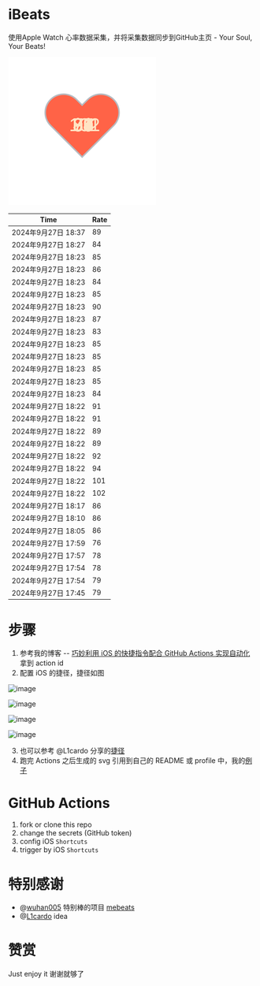 # iBeats
使用Apple Watch 心率数据采集，并将采集数据同步到GitHub主页 - Your Soul, Your Beats!

![](./files/heart.svg)

<!--START_SECTION:my_heart_rate-->
| Time | Rate | 
 | ---- | ---- | 
| 2024年9月27日 18:37 | 89 |
| 2024年9月27日 18:27 | 84 |
| 2024年9月27日 18:23 | 85 |
| 2024年9月27日 18:23 | 86 |
| 2024年9月27日 18:23 | 84 |
| 2024年9月27日 18:23 | 85 |
| 2024年9月27日 18:23 | 90 |
| 2024年9月27日 18:23 | 87 |
| 2024年9月27日 18:23 | 83 |
| 2024年9月27日 18:23 | 85 |
| 2024年9月27日 18:23 | 85 |
| 2024年9月27日 18:23 | 85 |
| 2024年9月27日 18:23 | 85 |
| 2024年9月27日 18:23 | 84 |
| 2024年9月27日 18:22 | 91 |
| 2024年9月27日 18:22 | 91 |
| 2024年9月27日 18:22 | 89 |
| 2024年9月27日 18:22 | 89 |
| 2024年9月27日 18:22 | 92 |
| 2024年9月27日 18:22 | 94 |
| 2024年9月27日 18:22 | 101 |
| 2024年9月27日 18:22 | 102 |
| 2024年9月27日 18:17 | 86 |
| 2024年9月27日 18:10 | 86 |
| 2024年9月27日 18:05 | 86 |
| 2024年9月27日 17:59 | 76 |
| 2024年9月27日 17:57 | 78 |
| 2024年9月27日 17:54 | 78 |
| 2024年9月27日 17:54 | 79 |
| 2024年9月27日 17:45 | 79 |

<!--END_SECTION:my_heart_rate-->

# 步骤
1. 参考我的博客 -- [巧妙利用 iOS 的快捷指令配合 GitHub Actions 实现自动化](https://github.com/yihong0618/gitblog/issues/198) 拿到 action id
2. 配置 iOS 的捷径，捷径如图

![image](https://user-images.githubusercontent.com/15976103/122154218-0db0b480-ce97-11eb-93bb-5aec07c558dc.png)

![image](https://user-images.githubusercontent.com/15976103/122154236-186b4980-ce97-11eb-8e4b-70551a0391ae.png)

![image](https://user-images.githubusercontent.com/15976103/122154268-2d47dd00-ce97-11eb-902e-3acf292265a9.png)

![image](https://user-images.githubusercontent.com/15976103/122174055-fa144680-ceb4-11eb-9be2-3eb83cd516f7.png)

3. 也可以参考 @L1cardo 分享的[捷径](https://www.icloud.com/shortcuts/6ab6047b459c41ad822ad6b94b1c03d4)
4. 跑完 Actions 之后生成的 svg 引用到自己的 README 或 profile 中，我的[例子](https://github.com/yihong0618) 

# GitHub Actions

1. fork or clone this repo
2. change the secrets (GitHub token)
3. config iOS `Shortcuts` 
4. trigger by iOS `Shortcuts`

# 特别感谢
- @[wuhan005](https://github.com/wuhan005) 特别棒的项目 [mebeats](https://github.com/wuhan005/mebeats)
- @[L1cardo](https://github.com/L1cardo) idea

# 赞赏
Just enjoy it
谢谢就够了
